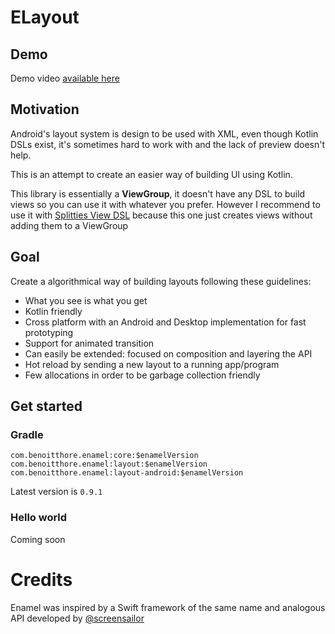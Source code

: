 # ELayout
## Demo
Demo video [available here](https://www.youtube.com/watch?v=MmUCau26tLg)
## Motivation

Android's layout system is design to be used with XML, even though Kotlin DSLs exist, it's sometimes hard to work with and the lack of preview doesn't help.

This is an attempt to create an easier way of building UI using Kotlin.  

This library is essentially a **ViewGroup**, it doesn't have any DSL to build views so you can use it with whatever you prefer. However I recommend to use it with [Splitties View DSL](https://github.com/LouisCAD/Splitties) because this one just creates views without adding them to a ViewGroup   

## Goal
Create a algorithmical way of building layouts following these guidelines:
- What you see is what you get
- Kotlin friendly
- Cross platform with an Android and Desktop implementation for fast prototyping
- Support for animated transition
- Can easily be extended: focused on composition and layering the API
- Hot reload by sending a new layout to a running app/program
- Few allocations in order to be garbage collection friendly

## Get started

### Gradle
```
com.benoitthore.enamel:core:$enamelVersion
com.benoitthore.enamel:layout:$enamelVersion
com.benoitthore.enamel:layout-android:$enamelVersion
```
Latest version is `0.9.1`

### Hello world

Coming soon


# Credits
Enamel was inspired by a Swift framework of the same name and analogous API developed by [@screensailor](https://github.com/screensailor)
